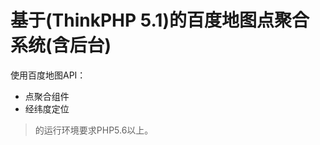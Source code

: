 基于(ThinkPHP 5.1)的百度地图点聚合系统(含后台)
===============
使用百度地图API：

 + 点聚合组件
 + 经纬度定位


> 的运行环境要求PHP5.6以上。

